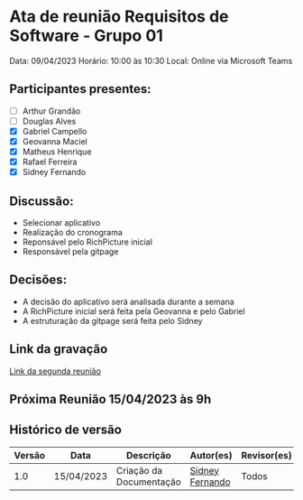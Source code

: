 # Ata de reunião Requisitos de Software - Grupo 01

Data: 09/04/2023
Horário: 10:00 às 10:30
Local: Online via Microsoft Teams

## Participantes presentes:

- [ ] Arthur Grandão
- [ ] Douglas Alves
- [x] Gabriel Campello
- [x] Geovanna Maciel
- [x] Matheus Henrique
- [x] Rafael Ferreira
- [x] Sidney Fernando

## Discussão:

- Selecionar aplicativo
- Realização do cronograma
- Reponsável pelo RichPicture inicial
- Responsável pela gitpage

## Decisões:

- A decisão do aplicativo será analisada durante a semana
- A RichPicture inicial será feita pela Geovanna e pelo Gabriel
- A estruturação da gitpage será feita pelo Sidney

## Link da gravação

[Link da segunda reunião](https://unbbr.sharepoint.com/:v:/s/REQeIHC-Grupo1/EdDjMPYEjoZHtlxdJ8haZuQBgOFDFKF5eYKpZiuZlZq0EA?e=UdWaCE)

## Próxima Reunião 15/04/2023 às 9h

## Histórico de versão

| Versão | Data       | Descrição               | Autor(es)                                      | Revisor(es) |
| ------ | ---------- | ----------------------- | ---------------------------------------------- | ----------- |
| 1.0    | 15/04/2023 | Criação da Documentação | [Sidney Fernando](https://github.com/nando3d3) | Todos       |
